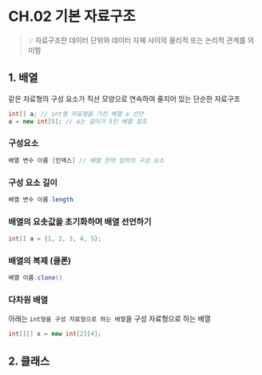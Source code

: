 # CH.02 기본 자료구조

> 💡 자료구조란 데이터 단위와 데이터 자체 사이의 물리적 또는 논리적 관계를 의미함

## 1. 배열
같은 자료형의 구성 요소가 직선 모양으로 연속하여 줄지어 있는 단순한 자료구조

```java
int[] a; // int형 자료형을 가진 배열 a 선언
a = new int[5]; // a는 길이가 5인 배열 참조
```

### 구성요소
```java
배열 변수 이름 [인덱스] // 배열 안의 임의의 구성 요소
```

### 구성 요소 길이
```java
배열 변수 이름.length
```

### 배열의 요솟값을 초기화하며 배열 선언하기
```java
int[] a = {1, 2, 3, 4, 5};
```

### 배열의 복제 (클론)
```java
배열 이름.clone()
```

### 다차원 배열
아래는 `int형을 구성 자료형으로 하는 배열`을 구성 자료형으로 하는 배열
```java
int[][] x = new int[2][4];
```

## 2. 클래스
